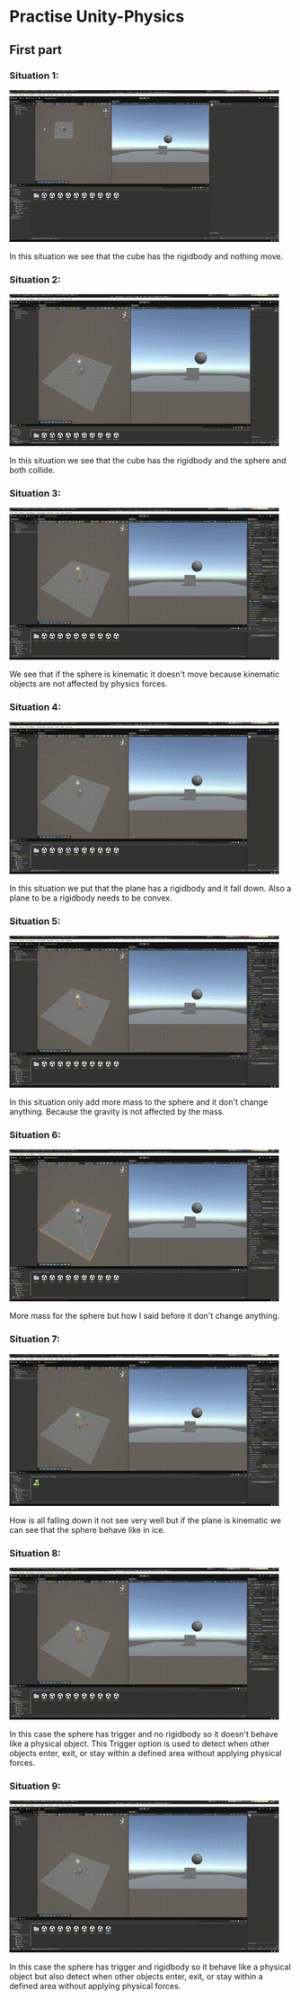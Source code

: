 # Practise Unity-Physics

## First part

### Situation 1:

![situation1](gifs/situation_1.gif)

In this situation we see that the cube has the rigidbody and nothing move.

### Situation 2:

![situation2](gifs/situation_2.gif)

In this situation we see that the cube has the rigidbody and the sphere and both collide.

### Situation 3:

![situation3](gifs/situation_3.gif)

We see that if the sphere is kinematic it doesn't move because kinematic objects are not affected by physics forces.

### Situation 4:

![situation4](gifs/situation_4.gif)

In this situation we put that the plane has a rigidbody and it fall down. Also a plane to be a rigidbody needs to be convex.

### Situation 5:

![situation5](gifs/situation_5.gif)

In this situation only add more mass to the sphere and it don't change anything. Because the gravity is not affected by the mass.

### Situation 6:

![situation6](gifs/situation_6.gif)

More mass for the sphere but how I said before it don't change anything.

### Situation 7:

![situation7](gifs/situation_7.gif)

How is all falling down it not see very well but if the plane is kinematic we can see that the sphere behave like in ice.

### Situation 8:

![situation8](gifs/situation_8.gif)

In this case the sphere has trigger and no rigidbody so it doesn't behave like a physical object. This Trigger option
is used to detect when other objects enter, exit, or stay within a defined area without applying physical forces.

### Situation 9:

![situation9](gifs/situation_9.gif)

In this case the sphere has trigger and rigidbody so it behave like a physical object but also detect when other objects enter, exit, or stay within a defined area without applying physical forces.